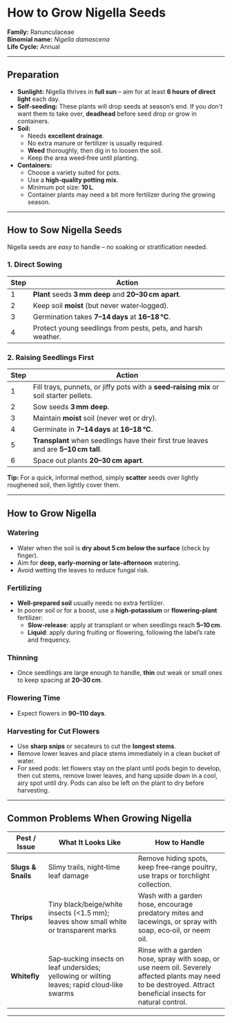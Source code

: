 # How to Grow Nigella Seeds

**Family:** Ranunculaceae  
**Binomial name:** _Nigella damascena_  
**Life Cycle:** Annual  

---

## Preparation

- **Sunlight:** Nigella thrives in **full sun** – aim for at least **6 hours of direct light** each day.  
- **Self‑seeding:** These plants will drop seeds at season’s end. If you *don’t* want them to take over, **deadhead** before seed drop or grow in containers.  
- **Soil:**  
  - Needs **excellent drainage**.  
  - No extra manure or fertilizer is usually required.  
  - **Weed** thoroughly, then dig in to loosen the soil.  
  - Keep the area weed‑free until planting.  
- **Containers:**  
  - Choose a variety suited for pots.  
  - Use a **high‑quality potting mix**.  
  - Minimum pot size: **10 L**.  
  - Container plants may need a bit more fertilizer during the growing season.

---

## How to Sow Nigella Seeds

Nigella seeds are *easy* to handle – no soaking or stratification needed.

### 1. Direct Sowing

| Step | Action |
|------|--------|
| 1 | **Plant** seeds **3 mm deep** and **20–30 cm apart**. |
| 2 | Keep soil **moist** (but never water‑logged). |
| 3 | Germination takes **7–14 days** at **16–18 °C**. |
| 4 | Protect young seedlings from pests, pets, and harsh weather. |

### 2. Raising Seedlings First

| Step | Action |
|------|--------|
| 1 | Fill trays, punnets, or jiffy pots with a **seed‑raising mix** or soil starter pellets. |
| 2 | Sow seeds **3 mm deep**. |
| 3 | Maintain **moist** soil (never wet or dry). |
| 4 | Germinate in **7–14 days** at **16–18 °C**. |
| 5 | **Transplant** when seedlings have their first true leaves and are **5–10 cm tall**. |
| 6 | Space out plants **20–30 cm apart**. |

**Tip:** For a quick, informal method, simply **scatter** seeds over lightly roughened soil, then lightly cover them.

---

## How to Grow Nigella

### Watering

- Water when the soil is **dry about 5 cm below the surface** (check by finger).  
- Aim for **deep, early‑morning or late‑afternoon** watering.  
- Avoid wetting the leaves to reduce fungal risk.

### Fertilizing

- **Well‑prepared soil** usually needs no extra fertilizer.  
- In poorer soil or for a boost, use a **high‑potassium** or **flowering‑plant** fertilizer:  
  - **Slow‑release**: apply at transplant or when seedlings reach **5–10 cm**.  
  - **Liquid**: apply during fruiting or flowering, following the label’s rate and frequency.

### Thinning

- Once seedlings are large enough to handle, **thin** out weak or small ones to keep spacing at **20–30 cm**.

### Flowering Time

- Expect flowers in **90–110 days**.

### Harvesting for Cut Flowers

- Use **sharp snips** or secateurs to cut the **longest stems**.  
- Remove lower leaves and place stems immediately in a clean bucket of water.  
- For seed pods: let flowers stay on the plant until pods begin to develop, then cut stems, remove lower leaves, and hang upside down in a cool, airy spot until dry. Pods can also be left on the plant to dry before harvesting.

---

## Common Problems When Growing Nigella

| Pest / Issue | What It Looks Like | How to Handle |
|--------------|--------------------|---------------|
| **Slugs & Snails** | Slimy trails, night‑time leaf damage | Remove hiding spots, keep free‑range poultry, use traps or torchlight collection. |
| **Thrips** | Tiny black/beige/white insects (<1.5 mm); leaves show small white or transparent marks | Wash with a garden hose, encourage predatory mites and lacewings, or spray with soap, eco‑oil, or neem oil. |
| **Whitefly** | Sap‑sucking insects on leaf undersides; yellowing or wilting leaves; rapid cloud‑like swarms | Rinse with a garden hose, spray with soap, or use neem oil. Severely affected plants may need to be destroyed. Attract beneficial insects for natural control. |

---